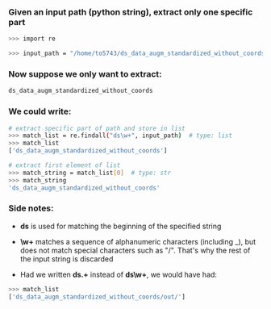 ### Given an input path (python string), extract only one specific part
```sh
>>> import re

>>> input_path = "/home/to5743/ds_data_augm_standardized_without_coords/out/"  # type: str # input path
```

### Now suppose we only want to extract:
```sh
ds_data_augm_standardized_without_coords
```

### We could write:

```sh
# extract specific part of path and store in list
>>> match_list = re.findall("ds\w+", input_path)  # type: list 
>>> match_list
['ds_data_augm_standardized_without_coords']

# extract first element of list
>>> match_string = match_list[0]  # type: str 
>>> match_string
'ds_data_augm_standardized_without_coords'
```

### Side notes:

* **ds** is used for matching the beginning of the specified string
  
* **\w+** matches a sequence of alphanumeric characters (including _), but does not match special characters such as "/". That's why the rest of the input string is discarded

* Had we written **ds.+** instead of **ds\w+**, we would have had:

```sh
>>> match_list
['ds_data_augm_standardized_without_coords/out/']
```
